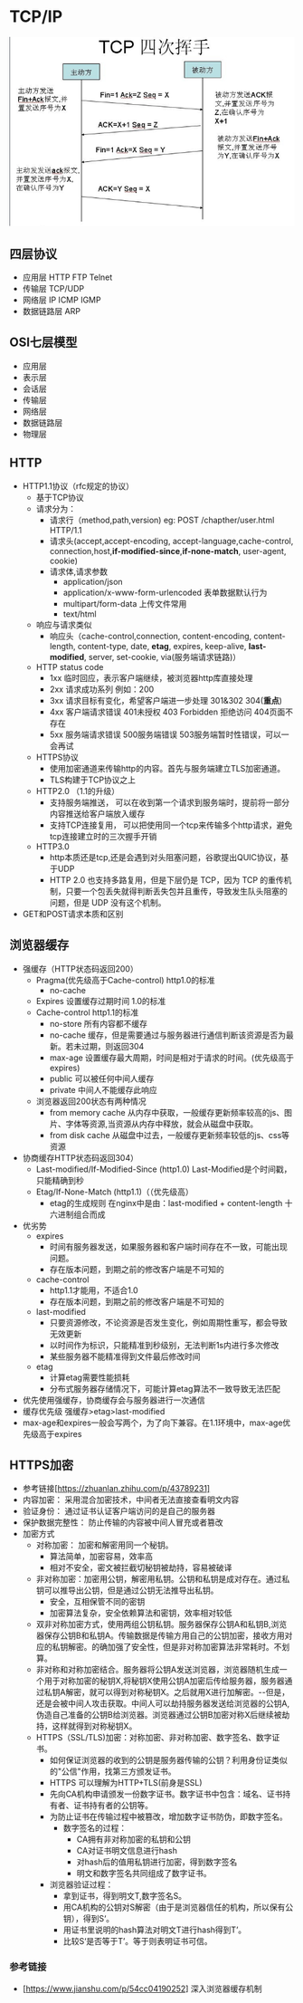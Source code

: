 # TCP/IP 
!["四次挥手"](./四次挥手.png)
  ## 四层协议
  - 应用层 HTTP FTP Telnet
  - 传输层 TCP/UDP
  - 网络层 IP ICMP IGMP
  - 数据链路层 ARP

  ## OSI七层模型
  - 应用层
  - 表示层
  - 会话层
  - 传输层
  - 网络层
  - 数据链路层
  - 物理层

## HTTP
  - HTTP1.1协议（rfc规定的协议）
      - 基于TCP协议
      - 请求分为： 
        - 请求行（method,path,version) eg: POST /chapther/user.html HTTP/1.1
        - 请求头(accept,accept-encoding, accept-language,cache-control, connection,host,**if-modified-since**,**if-none-match**, user-agent, cookie)
        - 请求体,请求参数
          - application/json 
          - application/x-www-form-urlencoded 表单数据默认行为
          - multipart/form-data 上传文件常用
          - text/html
      - 响应与请求类似
        - 响应头（cache-control,connection, content-encoding, content-length, content-type, date, **etag**, expires, keep-alive, **last-modified**, server, set-cookie, via(服务端请求链路)）
      - HTTP status code
        - 1xx 临时回应，表示客户端继续，被浏览器http库直接处理
        - 2xx 请求成功系列 例如：200
        - 3xx 请求目标有变化，希望客户端进一步处理 301&302 304(**重点**)
        - 4xx 客户端请求错误 401未授权  403 Forbidden 拒绝访问 404页面不存在
        - 5xx 服务端请求错误 500服务端错误 503服务端暂时性错误，可以一会再试
    - HTTPS协议
      - 使用加密通道来传输http的内容。首先与服务端建立TLS加密通道。
      - TLS构建于TCP协议之上
    - HTTP2.0 （1.1的升级）
      - 支持服务端推送， 可以在收到第一个请求到服务端时，提前将一部分内容推送给客户端放入缓存
      - 支持TCP连接复用， 可以把使用同一个tcp来传输多个http请求，避免tcp连接建立时的三次握手开销
    - HTTP3.0
      - http本质还是tcp,还是会遇到对头阻塞问题，谷歌提出QUIC协议，基于UDP
      - HTTP 2.0 也支持多路复用，但是下层仍是 TCP，因为 TCP 的重传机制，只要一个包丢失就得判断丢失包并且重传，导致发生队头阻塞的问题，但是 UDP 没有这个机制。
  - GET和POST请求本质和区别
## 浏览器缓存
- 强缓存（HTTP状态码返回200）
  - Pragma(优先级高于Cache-control) http1.0的标准
    - no-cache
  - Expires 设置缓存过期时间 1.0的标准
  - Cache-control http1.1的标准
    - no-store 所有内容都不缓存
    - no-cache 缓存，但是需要通过与服务器进行通信判断该资源是否为最新。若未过期，则返回304
    - max-age 设置缓存最大周期，时间是相对于请求的时间。(优先级高于expires)
    - public 可以被任何中间人缓存
    - private 中间人不能缓存此响应
  - 浏览器返回200状态有两种情况
    - from memory cache 从内存中获取，一般缓存更新频率较高的js、图片、字体等资源,当资源从内存中释放，就会从磁盘中获取。
    - from disk cache 从磁盘中过去，一般缓存更新频率较低的js、css等资源
- 协商缓存HTTP状态码返回304）
  - Last-modified/If-Modified-Since (http1.0) Last-Modified是个时间戳，只能精确到秒
  - Etag/If-None-Match (http1.1)（（优先级高）
    - etag的生成规则 在nginx中是由：last-modified + content-length 十六进制组合而成
- 优劣势
  - expires 
    - 时间有服务器发送，如果服务器和客户端时间存在不一致，可能出现问题。
    - 存在版本问题，到期之前的修改客户端是不可知的
  - cache-control
    - http1.1才能用，不适合1.0
    - 存在版本问题，到期之前的修改客户端是不可知的
  - last-modified
    - 只要资源修改，不论资源是否发生变化，例如周期性重写，都会导致无效更新
    - 以时间作为标识，只能精准到秒级别，无法判断1s内进行多次修改
    - 某些服务器不能精准得到文件最后修改时间
  - etag
    - 计算etag需要性能损耗
    - 分布式服务器存储情况下，可能计算etag算法不一致导致无法匹配
- 优先使用强缓存，协商缓存会与服务器进行一次通信
- 缓存优先级 强缓存>etag>last-modified
- max-age和expires一般会写两个，为了向下兼容。在1.1环境中，max-age优先级高于expires

## HTTPS加密 
- 参考链接[https://zhuanlan.zhihu.com/p/43789231]
- 内容加密： 采用混合加密技术，中间者无法直接查看明文内容
- 验证身份： 通过证书认证客户端访问的是自己的服务器
- 保护数据完整性： 防止传输的内容被中间人冒充或者篡改
- 加密方式
  - 对称加密： 加密和解密用同一个秘钥。
    - 算法简单，加密容易，效率高
    - 相对不安全，密文被拦截切秘钥被劫持，容易被破译
  - 非对称加密：加密用公钥，解密用私钥。公钥和私钥是成对存在。通过私钥可以推导出公钥，但是通过公钥无法推导出私钥。
    - 安全，互相保管不同的密钥
    - 加密算法复杂，安全依赖算法和密钥，效率相对较低
  - 双非对称加密方式，使用两组公钥私钥。服务器保存公钥A和私钥B,浏览器保存公钥B和私钥A。传输数据是传输方用自己的公钥加密，接收方用对应的私钥解密。的确加强了安全性，但是非对称加密算法非常耗时。不划算。
  - 非对称和对称加密结合。服务器将公钥A发送浏览器，浏览器随机生成一个用于对称加密的秘钥X,将秘钥X使用公钥A加密后传给服务器，服务器通过私钥A解密，就可以得到对称秘钥X。之后就用X进行加解密。--但是，还是会被中间人攻击获取。中间人可以劫持服务器发送给浏览器的公钥A,伪造自己准备的公钥B给浏览器。浏览器通过公钥B加密对称X后继续被劫持，这样就得到对称秘钥X。
  - HTTPS（SSL/TLS)加密：对称加密、非对称加密、数字签名、数字证书。
    - 如何保证浏览器的收到的公钥是服务器传输的公钥？利用身份证类似的"公信"作用，找第三方颁发证书。
    - HTTPS 可以理解为HTTP+TLS(前身是SSL)
    - 先向CA机构申请颁发一份数字证书。数字证书中包含：域名、证书持有者、证书持有者的公钥等。
    - 为防止证书在传输过程中被篡改，增加数字证书防伪，即数字签名。
      - 数字签名的过程：
        - CA拥有非对称加密的私钥和公钥
        - CA对证书明文信息进行hash
        - 对hash后的值用私钥进行加密，得到数字签名
        - 明文和数字签名共同组成了数字证书。
    - 浏览器验证过程：
      - 拿到证书，得到明文T,数字签名S。
      - 用CA机构的公钥对S解密（由于是浏览器信任的机构，所以保有公钥），得到S‘。
      - 用证书里说明的hash算法对明文T进行hash得到T’。
      - 比较S‘是否等于T’。等于则表明证书可信。


### 参考链接
  - [https://www.jianshu.com/p/54cc04190252] 深入浏览器缓存机制
